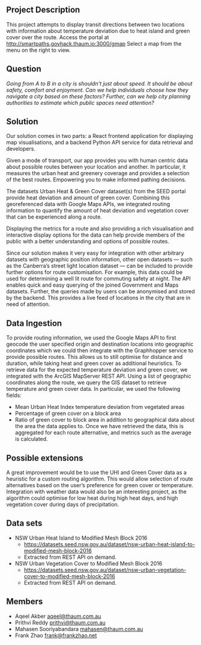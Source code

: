 ## Project Description
This project attempts to display transit directions between two locations with information about temperature deviation due to heat island and green cover over the route.
Access the portal at http://smartpaths.govhack.thaum.io:3000/gmap
Select a map from the menu on the right to view.

## Question
_Going from A to B in a city is shouldn't just about speed. It should be about safety, comfort and enjoyment. Can we help individuals choose how they navigate a city based on these factors? Further, can we help city planning authorities to estimate which public spaces need attention?_

## Solution
Our solution comes in two parts: a React frontend application for displaying map visualisations, and a backend Python API service for data retrieval and developers. 

Given a mode of transport, our app provides you with human centric data about possible routes between your location and another. In particular, it measures the urban heat and greenery coverage and provides a selection of the best routes. Empowering you to make informed pathing decisions.

The datasets Urban Heat & Green Cover dataset(s) from the SEED portal provide heat deviation and amount of green cover. Combining this georeferenced data with Google Maps APIs, we integrated routing information to quantify the amount of heat deviation and vegetation cover that can be experienced along a route.

Displaying the metrics for a route and also providing a rich visualisation and interactive display options for the data can help provide members of the public with a better understanding and options of possible routes.

Since our solution makes it very easy for integration with other arbitrary datasets with geographic position information, other open datasets — such as the Canberra’s street light location dataset — can be included to provide further options for route customisation. For example, this data could be used for determining a well lit route for commuting safety at night.
The API enables quick and easy querying of the joined Government and Maps datasets. Further, the queries made by users can be anonymised and stored by the backend. This provides a live feed of locations in the city that are in need of attention.

## Data Ingestion
To provide routing information, we used the Google Maps API to first geocode the user specified origin and destination locations into geographic coordinates which we could then integrate with the Graphhopper service to provide possible routes. This allows us to still optimise for distance and duration, while taking heat and green cover as additional heuristics.
To retrieve data for the expected temperature deviation and green cover, we integrated with the ArcGIS MapServer REST API. Using a list of geographic coordinates along the route, we query the GIS dataset to retrieve temperature and green cover data. In particular, we used the following fields:

- Mean Urban Heat Index temperature deviation from vegetated areas
- Percentage of green cover on a block area
- Ratio of green cover to block area
in addition to geographical data about the area the data applies to. Once we have retrieved the data, this is aggregated for each route alternative, and metrics such as the average is calculated. 

## Possible extensions
A great improvement would be to use the UHI and Green Cover data as a heuristic for a custom routing algorithm. This would allow selection of route alternatives based on the user’s preference for green cover or temperature.
Integration with weather data would also be an interesting project, as the algorithm could optimise for low heat during high heat days, and high vegetation cover during days of precipitation.

## Data sets
- NSW Urban Heat Island to Modified Mesh Block 2016 
  - https://datasets.seed.nsw.gov.au/dataset/nsw-urban-heat-island-to-modified-mesh-block-2016
  - Extracted from REST API on demand.
- NSW Urban Vegetation Cover to Modified Mesh Block 2016 
  - https://datasets.seed.nsw.gov.au/dataset/nsw-urban-vegetation-cover-to-modified-mesh-block-2016
  - Extracted from REST API on demand.

## Members
- Aqeel Akber aqeel@thaum.com.au 
- Prithvi Reddy prithvi@thaum.com.au 
- Mahasen Sooriyabandara mahasen@thaum.com.au 
- Frank Zhao frank@frankzhao.net 
